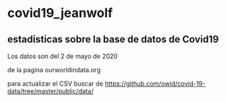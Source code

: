 # covid19_jeanwolf
## estadisticas sobre la base de datos de Covid19

Los datos son del 2 de mayo de 2020

de la pagina ourworldindata.org

para actualizar el CSV buscar de https://github.com/owid/covid-19-data/tree/master/public/data/




